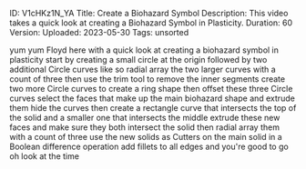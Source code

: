 ID: V1cHKz1N_YA
Title: Create a Biohazard Symbol
Description: This video takes a quick look at creating a Biohazard Symbol in Plasticity.
Duration: 60
Version: 
Uploaded: 2023-05-30
Tags: unsorted

yum yum Floyd here with a quick look at
creating a biohazard symbol in
plasticity start by creating a small
circle at the origin followed by two
additional Circle curves like so
radial array the two larger curves with
a count of three then use the trim tool
to remove the inner segments
create two more Circle curves to create
a ring shape then offset these three
Circle curves
select the faces that make up the main
biohazard shape and extrude them
hide the curves
then create a rectangle curve that
intersects the top of the solid and a
smaller one that intersects the middle
extrude these new faces and make sure
they both intersect the solid
then radial array them with a count of
three
use the new solids as Cutters on the
main solid
in a Boolean difference operation add
fillets to all edges and you're good to
go
oh look at the time
